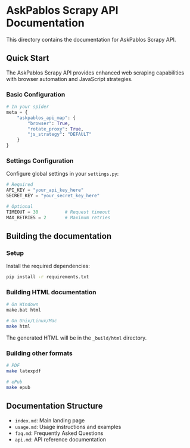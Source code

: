# AskPablos Scrapy API Documentation

This directory contains the documentation for AskPablos Scrapy API.

## Quick Start

The AskPablos Scrapy API provides enhanced web scraping capabilities with browser automation and JavaScript strategies.

### Basic Configuration

```python
# In your spider
meta = {
    "askpablos_api_map": {
        "browser": True,
        "rotate_proxy": True,
        "js_strategy": "DEFAULT"
    }
}
```

### Settings Configuration

Configure global settings in your `settings.py`:

```python
# Required
API_KEY = "your_api_key_here"
SECRET_KEY = "your_secret_key_here"

# Optional
TIMEOUT = 30          # Request timeout
MAX_RETRIES = 2       # Maximum retries
```

## Building the documentation

### Setup

Install the required dependencies:

```bash
pip install -r requirements.txt
```

### Building HTML documentation

```bash
# On Windows
make.bat html

# On Unix/Linux/Mac
make html
```

The generated HTML will be in the `_build/html` directory.

### Building other formats

```bash
# PDF
make latexpdf

# ePub
make epub
```

## Documentation Structure

- `index.md`: Main landing page
- `usage.md`: Usage instructions and examples
- `faq.md`: Frequently Asked Questions
- `api.md`: API reference documentation
